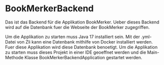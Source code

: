 # BookMerkerBackend
Das ist das Backend für die Applikation BookMerker. Ueber dieses Backend wird auf die Datenbank fuer die Webseite der BookMerker zugegriffen.

Um die Applikation zu starten muss Java 17 installiert sein. Mit der .yml-Datei von Zli kann eine Datenbank mithilfe von Docker installiert werden. Fuer diese Applikation wird diese Datenbank benoetigt. Um die Applikation zu starten muss dieses Projekt in einer IDE geoeffnet werden und die Main-Methode Klasse BookMerkerBackendApplication gestartet werden.
